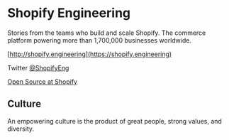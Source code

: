# Shopify Engineering
Stories from the teams who build and scale Shopify. The commerce platform powering more than 1,700,000 businesses worldwide.

[http://shopify.engineering](https://shopify.engineering)

Twitter [@ShopifyEng](https://twitter.com/shopifyeng)

[Open Source at Shopify](http://shopify.github.io/)


## Culture
An empowering culture is the product of great people, strong values, and diversity.
